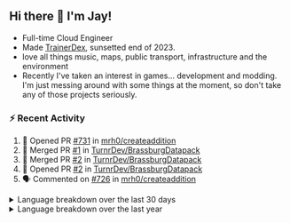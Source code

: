 ## Hi there 👋 I'm Jay!
- Full-time Cloud Engineer 
- Made [TrainerDex](https://www.github.com/TrainerDex), sunsetted end of 2023.
- love all things music, maps, public transport, infrastructure and the environment
- Recently I've taken an interest in games... development and modding. I'm just messing around with some things at the moment, so don't take any of those projects seriously.

### :zap: Recent Activity

<!--START_SECTION:activity-->
1. 💪 Opened PR [#731](https://github.com/mrh0/createaddition/pull/731) in [mrh0/createaddition](https://github.com/mrh0/createaddition)
2. 🎉 Merged PR [#1](https://github.com/TurnrDev/BrassburgDatapack/pull/1) in [TurnrDev/BrassburgDatapack](https://github.com/TurnrDev/BrassburgDatapack)
3. 🎉 Merged PR [#2](https://github.com/TurnrDev/BrassburgDatapack/pull/2) in [TurnrDev/BrassburgDatapack](https://github.com/TurnrDev/BrassburgDatapack)
4. 💪 Opened PR [#2](https://github.com/TurnrDev/BrassburgDatapack/pull/2) in [TurnrDev/BrassburgDatapack](https://github.com/TurnrDev/BrassburgDatapack)
5. 🗣 Commented on [#726](https://github.com/mrh0/createaddition/issues/726#issuecomment-1930630465) in [mrh0/createaddition](https://github.com/mrh0/createaddition)
<!--END_SECTION:activity-->

<details>
  <summary>Language breakdown over the last 30 days</summary>
  
  [<img src="https://wakatime.com/share/@TurnrDev/4142a9ac-7325-4d2f-a2bb-ec199b5c798c.svg" alt="A graph showing a rundown of my languages used in the past 30 days. Unforunately, I am unable to autogen alt headers for this at the moment."/>](https://wakatime.com/@TurnrDev)
</details>

<details>
  <summary>Language breakdown over the last year</summary>
  
  [<img src="https://github-readme-stats.vercel.app/api/wakatime?username=TurnrDev&layout=compact" alt="A graph showing a rundown of my languages used in the past year. Unforunately, I am unable to autogen alt headers for this at the moment." />](https://wakatime.com/@TurnrDev)
</details>
